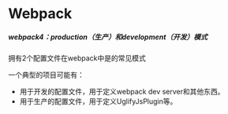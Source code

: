# Webpack

##### webpack4：production（生产）和development（开发）模式

拥有2个配置文件在webpack中是的常见模式

一个典型的项目可能有：

- 用于开发的配置文件，用于定义webpack dev server和其他东西。
- 用于生产的配置文件，用于定义UglifyJsPlugin等。

